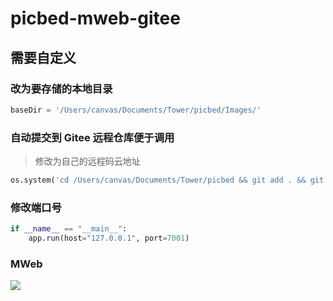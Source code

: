 # picbed-mweb-gitee

## 需要自定义

### 改为要存储的本地目录
```python
baseDir = '/Users/canvas/Documents/Tower/picbed/Images/'
```

### 自动提交到 Gitee 远程仓库便于调用
> 修改为自己的远程码云地址

```python
os.system('cd /Users/canvas/Documents/Tower/picbed && git add . && git commit -m "Added some imgs" && git push origin master')
```

### 修改端口号

```python
if __name__ == "__main__":
	app.run(host="127.0.0.1", port=7001)
```

### MWeb

![](https://gitee.com/athlonreg/picbed/raw/master/Images/12/94d456fa40eaccea1da1010db56a2a.jpg)
